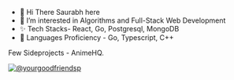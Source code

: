 - 👋 Hi There Saurabh here
- 👀 I’m interested in Algorithms and Full-Stack Web Development
- ✨ Tech Stacks- React, Go, Postgresql, MongoDB
- 🌱 Languages Proficiency - Go, Typescript, C++

Few Sideprojects - AnimeHQ.

[![@yourgoodfriendsp](https://holopin.io/api/user/board?user=yourgoodfriendsp)](https://holopin.io/@yourgoodfriendsp)

<!---
YourGoodFriendSP/YourGoodFriendSP is a ✨ special ✨ repository because its `README.md` (this file) appears on your GitHub profile.
You can click the Preview link to take a look at your changes.
--->
